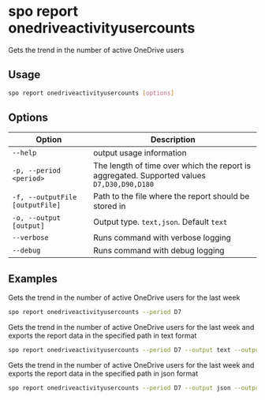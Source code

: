 # spo report onedriveactivityusercounts

Gets the trend in the number of active OneDrive users

## Usage

```sh
spo report onedriveactivityusercounts [options]
```

## Options

Option|Description
------|-----------
`--help`|output usage information
`-p, --period <period>`|The length of time over which the report is aggregated. Supported values `D7,D30,D90,D180`
`-f, --outputFile [outputFile]`|Path to the file where the report should be stored in
`-o, --output [output]`|Output type. `text,json`. Default `text`
`--verbose`|Runs command with verbose logging
`--debug`|Runs command with debug logging

## Examples

Gets the trend in the number of active OneDrive users for the last week

```sh
spo report onedriveactivityusercounts --period D7
```

Gets the trend in the number of active OneDrive users for the last week and exports the report data in the specified path in text format

```sh
spo report onedriveactivityusercounts --period D7 --output text --outputFile 'C:/report.txt'
```

Gets the trend in the number of active OneDrive users for the last week and exports the report data in the specified path in json format

```sh
spo report onedriveactivityusercounts --period D7 --output json --outputFile 'C:/report.json'
```
